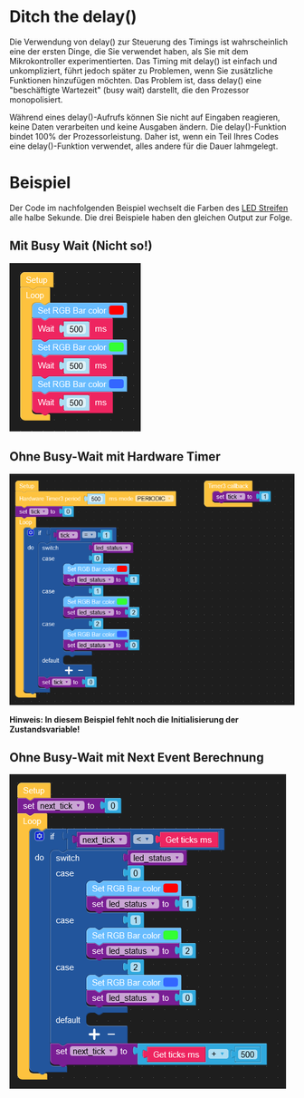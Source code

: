 #  Ditch the delay()

Die Verwendung von delay() zur Steuerung des Timings ist wahrscheinlich eine der ersten Dinge, die Sie verwendet haben, als Sie mit dem Mikrokontroller experimentierten. Das Timing mit delay() ist einfach und unkompliziert, führt jedoch später zu Problemen, wenn Sie zusätzliche Funktionen hinzufügen möchten. Das Problem ist, dass delay() eine "beschäftigte Wartezeit" (busy wait) darstellt, die den Prozessor monopolisiert.

Während eines delay()-Aufrufs können Sie nicht auf Eingaben reagieren, keine Daten verarbeiten und keine Ausgaben ändern. Die delay()-Funktion bindet 100% der Prozessorleistung. Daher ist, wenn ein Teil Ihres Codes eine delay()-Funktion verwendet, alles andere für die Dauer lahmgelegt.

# Beispiel

Der Code im nachfolgenden Beispiel wechselt die Farben des [LED Streifen](https://shop.m5stack.com/products/m5go-battery-bottom2-for-core2-only) alle halbe Sekunde. Die drei Beispiele haben den gleichen Output zur Folge. 

## Mit Busy Wait (Nicht so!)

![FlowUI Beispiel mit Busy Wait](images/busywait_example1.PNG)

## Ohne Busy-Wait mit Hardware Timer

![FlowUI Beispiel ohne Busy Wait 1](images/busywait_example2.PNG)

**Hinweis: In diesem Beispiel fehlt noch die Initialisierung der Zustandsvariable!**

## Ohne Busy-Wait mit Next Event Berechnung

![FlowUI Beispiel ohne Busy Wait 1](images/busywait_example3.PNG)
